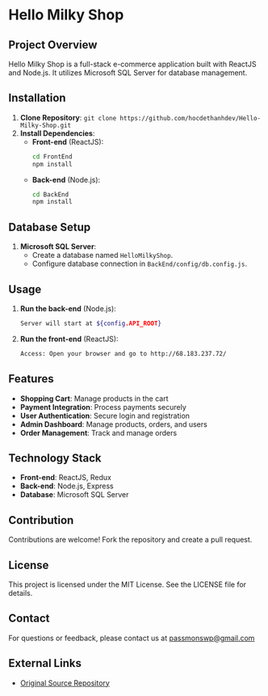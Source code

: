 # Hello Milky Shop

## Project Overview

Hello Milky Shop is a full-stack e-commerce application built with ReactJS and Node.js. It utilizes Microsoft SQL Server for database management.

## Installation

1. **Clone Repository**: `git clone https://github.com/hocdethanhdev/Hello-Milky-Shop.git`
2. **Install Dependencies**:
   - **Front-end** (ReactJS):
     ```bash
     cd FrontEnd
     npm install
     ```
   - **Back-end** (Node.js):
     ```bash
     cd BackEnd
     npm install
     ```

## Database Setup

1. **Microsoft SQL Server**:
   - Create a database named `HelloMilkyShop`.
   - Configure database connection in `BackEnd/config/db.config.js`.

## Usage

1. **Run the back-end** (Node.js):

   ```bash
   Server will start at ${config.API_ROOT}
   ```

2. **Run the front-end** (ReactJS):

   ```bash
   Access: Open your browser and go to http://68.183.237.72/
   ```
## Features
- **Shopping Cart**: Manage products in the cart
- **Payment Integration**: Process payments securely
- **User Authentication**: Secure login and registration
- **Admin Dashboard**: Manage products, orders, and users
- **Order Management**: Track and manage orders
## Technology Stack
- **Front-end**: ReactJS, Redux
- **Back-end**: Node.js, Express
- **Database**: Microsoft SQL Server
## Contribution
Contributions are welcome! Fork the repository and create a pull request.

## License
This project is licensed under the MIT License. See the LICENSE file for details.

## Contact
For questions or feedback, please contact us at passmonswp@gmail.com

## External Links
- [Original Source Repository](https://github.com/hocdethanhdev/Hello-Milky-Shop)

